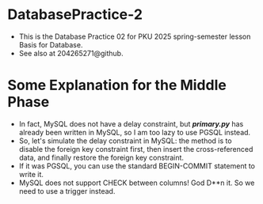 # DatabasePractice-2
- This is the Database Practice 02 for PKU 2025 spring-semester lesson Basis for Database.
- See also at 204265271@github. 

# Some Explanation for the Middle Phase
- In fact, MySQL does not have a delay constraint, but ***primary.py*** has already been written in MySQL, so I am too lazy to use PGSQL instead.
- So, let's simulate the delay constraint in MySQL: the method is to disable the foreign key constraint first, then insert the cross-referenced data, and finally restore the foreign key constraint.
- If it was PGSQL, you can use the standard BEGIN-COMMIT statement to write it.
- MySQL does not support CHECK between columns! God D**n it. So we need to use a trigger instead.